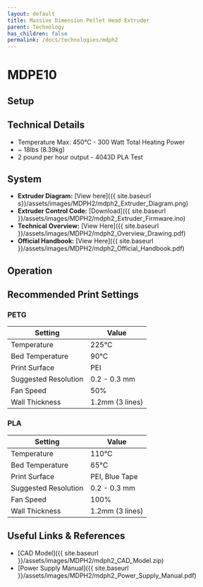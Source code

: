 ```yaml
---
layout: default
title: Massive Dimension Pellet Head Extruder 
parent: Technology
has_children: false
permalink: /docs/technologies/mdph2
---
```

# MDPE10



## Setup



## Technical Details

- Temperature Max: 450°C - 300 Watt Total Heating Power
- ~ 18lbs (8.39kg)
- 2 pound per hour output - 4043D PLA Test

## System

- **Extruder Diagram:** [View here]({{ site.baseurl s}}/assets/images/MDPH2/mdph2_Extruder_Diagram.png)
- **Extruder Control Code:** [Download]({{ site.baseurl }}/assets/images/MDPH2/mdph2_Extruder_Firmware.ino) 
- **Technical Overview:** [View Here]({{ site.baseurl }}/assets/images/MDPH2/mdph2_Overview_Drawing.pdf)
- **Official Handbook:** [View Here]({{ site.baseurl }}/assets/images/MDPH2/mdph2_Official_Handbook.pdf)

## Operation





## Recommended Print Settings

### PETG

| Setting                  | Value               |
|--------------------------|---------------------|
| Temperature              | 225°C               |
| Bed Temperature          | 90°C                |
| Print Surface           | PEI                  |
| Suggested Resolution    | 0.2 - 0.3 mm        |
| Fan Speed               | 50%                 |
| Wall Thickness          | 1.2mm (3 lines)     |

### PLA

| Setting                  | Value               |
|--------------------------|---------------------|
| Temperature              | 110°C               |
| Bed Temperature          | 65°C                |
| Print Surface           | PEI, Blue Tape      |
| Suggested Resolution    | 0.2 - 0.3 mm        |
| Fan Speed               | 100%                |
| Wall Thickness          | 1.2mm (3 lines)     |

## Useful Links & References

- [CAD Model]({{ site.baseurl }}/assets/images/MDPH2/mdph2_CAD_Model.zip)
- [Power Supply Manual]({{ site.baseurl }}/assets/images/MDPH2/mdph2_Power_Supply_Manual.pdf)